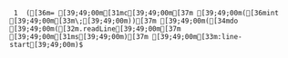      1	([36m= [39;49;00m[31mc[39;49;00m[37m [39;49;00m([36mint [39;49;00m[33m\;[39;49;00m))[37m [39;49;00m([34mdo [39;49;00m([32m.readLine[39;49;00m[37m [39;49;00m[31ms[39;49;00m)[37m [39;49;00m[33m:line-start[39;49;00m)$
